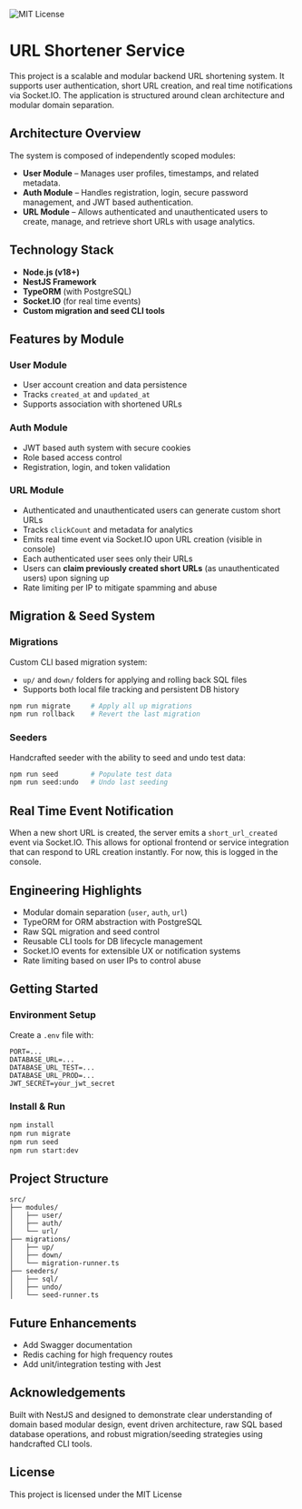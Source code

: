 ![MIT License](https://img.shields.io/badge/license-MIT-green)

# URL Shortener Service

This project is a scalable and modular backend URL shortening system. It supports user authentication, short URL creation, and real time notifications via Socket.IO. The application is structured around clean architecture and modular domain separation.

## Architecture Overview

The system is composed of independently scoped modules:

* **User Module** – Manages user profiles, timestamps, and related metadata.
* **Auth Module** – Handles registration, login, secure password management, and JWT based authentication.
* **URL Module** – Allows authenticated and unauthenticated users to create, manage, and retrieve short URLs with usage analytics.

## Technology Stack

* **Node.js (v18+)**
* **NestJS Framework**
* **TypeORM** (with PostgreSQL)
* **Socket.IO** (for real time events)
* **Custom migration and seed CLI tools**

## Features by Module

### User Module

* User account creation and data persistence
* Tracks `created_at` and `updated_at`
* Supports association with shortened URLs

### Auth Module

* JWT based auth system with secure cookies
* Role based access control
* Registration, login, and token validation

### URL Module

* Authenticated and unauthenticated users can generate custom short URLs
* Tracks `clickCount` and metadata for analytics
* Emits real time event via Socket.IO upon URL creation (visible in console)
* Each authenticated user sees only their URLs
* Users can **claim previously created short URLs** (as unauthenticated users) upon signing up
* Rate limiting per IP to mitigate spamming and abuse

## Migration & Seed System

### Migrations

Custom CLI based migration system:

* `up/` and `down/` folders for applying and rolling back SQL files
* Supports both local file tracking and persistent DB history

```bash
npm run migrate     # Apply all up migrations
npm run rollback    # Revert the last migration
```

### Seeders

Handcrafted seeder with the ability to seed and undo test data:

```bash
npm run seed        # Populate test data
npm run seed:undo   # Undo last seeding
```

## Real Time Event Notification

When a new short URL is created, the server emits a `short_url_created` event via Socket.IO. This allows for optional frontend or service integration that can respond to URL creation instantly. For now, this is logged in the console.

## Engineering Highlights

* Modular domain separation (`user`, `auth`, `url`)
* TypeORM for ORM abstraction with PostgreSQL
* Raw SQL migration and seed control
* Reusable CLI tools for DB lifecycle management
* Socket.IO events for extensible UX or notification systems
* Rate limiting based on user IPs to control abuse

## Getting Started

### Environment Setup

Create a `.env` file with:

```env
PORT=...
DATABASE_URL=...
DATABASE_URL_TEST=...
DATABASE_URL_PROD=...
JWT_SECRET=your_jwt_secret
```

### Install & Run

```bash
npm install
npm run migrate
npm run seed
npm run start:dev
```

## Project Structure

```plaintext
src/
├── modules/
│   ├── user/
│   ├── auth/
│   └── url/
├── migrations/
│   ├── up/
│   ├── down/
│   └── migration-runner.ts
├── seeders/
│   ├── sql/
│   ├── undo/
│   └── seed-runner.ts
```

## Future Enhancements

* Add Swagger documentation
* Redis caching for high frequency routes
* Add unit/integration testing with Jest

## Acknowledgements

Built with NestJS and designed to demonstrate clear understanding of domain based modular design, event driven architecture, raw SQL based database operations, and robust migration/seeding strategies using handcrafted CLI tools.

## License

This project is licensed under the MIT License
